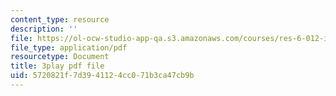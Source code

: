 ```yaml
---
content_type: resource
description: ''
file: https://ol-ocw-studio-app-qa.s3.amazonaws.com/courses/res-6-012-introduction-to-probability-spring-2018/5720821f7d3941124cc071b3ca47cb9b_8odFouBR2wE.pdf
file_type: application/pdf
resourcetype: Document
title: 3play pdf file
uid: 5720821f-7d39-4112-4cc0-71b3ca47cb9b
---
```

